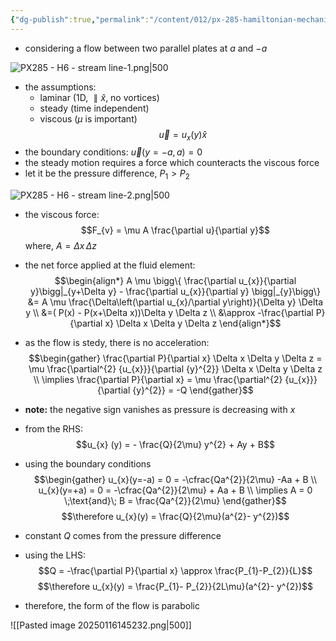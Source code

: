 ```yaml
---
{"dg-publish":true,"permalink":"/content/012/px-285-hamiltonian-mechanics-and-fluid-dynamics/h-introduction-to-fluids/px-285-h6b-example-of-a-flow/","noteIcon":"1","created":"2025-01-16T14:52:04.743+00:00","updated":"2025-01-16T14:52:42.825+00:00"}
---
```


- considering a flow between two parallel plates at $a$ and $-a$

![PX285 - H6 - stream line-1.png|500](/img/user/pics/PX285%20-%20H6%20-%20stream%20line-1.png)

- the assumptions:
	- laminar (1D, $\parallel \hat x$, no vortices)
	- steady (time independent)
	- viscous ($\mu$ is important)
$$\vec u = u_{x}(y)\hat x$$
- the boundary conditions:
	$\vec u(y = -a, a) = 0$
- the steady motion requires a force which counteracts the viscous force
- let it be the pressure difference, ${} P_{1} > P_{2} {}$

![PX285 - H6 - stream line-2.png|500](/img/user/pics/PX285%20-%20H6%20-%20stream%20line-2.png)

- the viscous force:
$$F_{v} = \mu A \frac{\partial u}{\partial y}$$
	where, $A = \Delta x \, \Delta z$

- the net force applied at the fluid element:
$$\begin{align*}
A \mu \bigg\{ \frac{\partial u_{x}}{\partial y}\bigg|_{y+\Delta y} - \frac{\partial u_{x}}{\partial y} \bigg|_{y}\bigg\} &= A \mu \frac{\Delta\left(\partial u_{x}/\partial y\right)}{\Delta y} \Delta y \\
&=( P(x) - P(x+\Delta x))\Delta y \Delta z \\
&\approx -\frac{\partial P}{\partial x} \Delta x \Delta y \Delta z 
\end{align*}$$
- as the flow is stedy, there is no acceleration:
$$\begin{gather}
\frac{\partial P}{\partial x} \Delta x \Delta y \Delta z = \mu \frac{\partial^{2} {u_{x}}}{\partial {y}^{2}} \Delta x \Delta y \Delta z \\
\implies \frac{\partial P}{\partial x}  = \mu \frac{\partial^{2} {u_{x}}}{\partial {y}^{2}} = -Q
\end{gather}$$
- **note:** the negative sign vanishes as pressure is decreasing with $x$
- from the RHS:
$$u_{x} (y) = - \frac{Q}{2\mu}  y^{2} + Ay + B$$
- using the boundary conditions 
$$\begin{gather}
u_{x}(y=-a) = 0 = -\cfrac{Qa^{2}}{2\mu} -Aa + B \\
u_{x}(y=+a) = 0 = -\cfrac{Qa^{2}}{2\mu} + Aa + B \\
\implies A = 0 \;\text{and}\; B = \frac{Qa^{2}}{2\mu}
\end{gather}$$
$$\therefore u_{x}(y) = \frac{Q}{2\mu}(a^{2}- y^{2})$$
- constant $Q$ comes from the pressure difference
- using the LHS:
$$Q = -\frac{\partial P}{\partial x} \approx \frac{P_{1}-P_{2}}{L}$$
$$\therefore u_{x}(y) = \frac{P_{1}- P_{2}}{2L\mu}(a^{2}- y^{2})$$
- therefore, the form of the flow is parabolic

![[Pasted image 20250116145232.png\|500]]